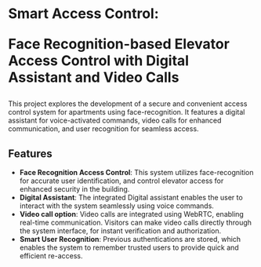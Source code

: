 <h1>Smart Access Control: <span><p>Face Recognition-based Elevator Access Control with Digital Assistant and Video Calls</p></span></h1>

This project explores the development of a secure and convenient access control system for apartments using face-recognition. It features a digital assistant for voice-activated commands, video calls for enhanced communication, and user recognition for seamless access.

## Features
- **Face Recognition Access Control**: This system utilizes face-recognition for accurate user identification, and control elevator access for enhanced security in the building.
- **Digital Assistant**: The integrated Digital assistant enables the user to interact with the system seamlessly using voice commands.
- **Video call option**: Video calls are integrated using WebRTC, enabling real-time communication. Visitors can make video calls directly through the system interface, for instant verification and authorization.
- **Smart User Recognition**: Previous authentications are stored, which enables the system to remember trusted users to provide quick and efficient re-access.
